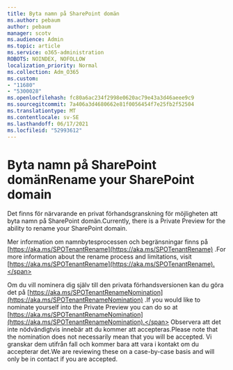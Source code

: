 ```yaml
---
title: Byta namn på SharePoint domän
ms.author: pebaum
author: pebaum
manager: scotv
ms.audience: Admin
ms.topic: article
ms.service: o365-administration
ROBOTS: NOINDEX, NOFOLLOW
localization_priority: Normal
ms.collection: Adm_O365
ms.custom:
- "11680"
- "5300028"
ms.openlocfilehash: fc80a6ac234f2998e0620ac79e43a3d46aeee9c9
ms.sourcegitcommit: 7a406a3d4680662e81f0056454f7e25fb2f52504
ms.translationtype: MT
ms.contentlocale: sv-SE
ms.lasthandoff: 06/17/2021
ms.locfileid: "52993612"
---
```

# <a name="rename-your-sharepoint-domain"></a><span data-ttu-id="bc0c4-102">Byta namn på SharePoint domän</span><span class="sxs-lookup"><span data-stu-id="bc0c4-102">Rename your SharePoint domain</span></span>

<span data-ttu-id="bc0c4-103">Det finns för närvarande en privat förhandsgranskning för möjligheten att byta namn på SharePoint domän.</span><span class="sxs-lookup"><span data-stu-id="bc0c4-103">Currently, there is a Private Preview for the ability to rename your SharePoint domain.</span></span>

<span data-ttu-id="bc0c4-104">Mer information om namnbytesprocessen och begränsningar finns på [https://aka.ms/SPOTenantRename](https://aka.ms/SPOTenantRename) .</span><span class="sxs-lookup"><span data-stu-id="bc0c4-104">For more information about the rename process and limitations, visit [https://aka.ms/SPOTenantRename](https://aka.ms/SPOTenantRename).</span></span>

<span data-ttu-id="bc0c4-105">Om du vill nominera dig själv till den privata förhandsversionen kan du göra det på [https://aka.ms/SPOTenantRenameNomination](https://aka.ms/SPOTenantRenameNomination) .</span><span class="sxs-lookup"><span data-stu-id="bc0c4-105">If you would like to nominate yourself into the Private Preview you can do so at [https://aka.ms/SPOTenantRenameNomination](https://aka.ms/SPOTenantRenameNomination).</span></span> <span data-ttu-id="bc0c4-106">Observera att det inte nödvändigtvis innebär att du kommer att accepteras.</span><span class="sxs-lookup"><span data-stu-id="bc0c4-106">Please note that the nomination does not necessarily mean that you will be accepted.</span></span> <span data-ttu-id="bc0c4-107">Vi granskar dem utifrån fall och kommer bara att vara i kontakt om du accepterar det.</span><span class="sxs-lookup"><span data-stu-id="bc0c4-107">We are reviewing these on a case-by-case basis and will only be in contact if you are accepted.</span></span>
